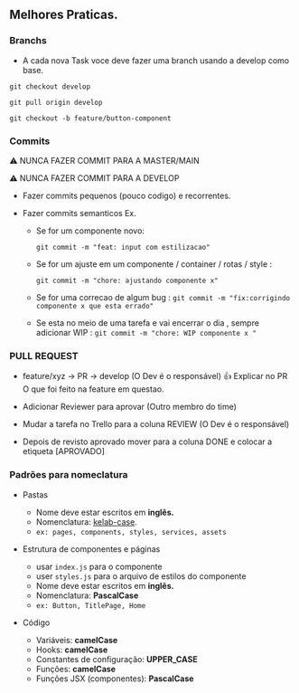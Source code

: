 ## Melhores Praticas.

### Branchs

- A cada nova Task voce deve fazer uma branch usando a develop como base.

`git checkout develop `

`git pull origin develop `

`git checkout -b feature/button-component`

### Commits

:warning: NUNCA FAZER COMMIT PARA A MASTER/MAIN

:warning: NUNCA FAZER COMMIT PARA A DEVELOP

- Fazer commits pequenos (pouco codigo) e recorrentes.

- Fazer commits semanticos Ex.

  - Se for um componente novo:

    `git commit -m "feat: input com estilizacao"`

  - Se for um ajuste em um componente / container / rotas / style :

    `git commit -m "chore: ajustando componente x"`

  - Se for uma correcao de algum bug :
    `git commit -m "fix:corrigindo componente x que esta errado" `

  - Se esta no meio de uma tarefa e vai encerrar o dia , sempre adicionar WIP :
    `git commit -m "chore: WIP componente x " `

### PULL REQUEST

- feature/xyz -> PR -> develop (O Dev é o responsável)
  :thumbsup: Explicar no PR O que foi feito na feature em questao.

- Adicionar Reviewer para aprovar (Outro membro do time)

- Mudar a tarefa no Trello para a coluna REVIEW (O Dev é o responsável)

- Depois de revisto aprovado mover para a coluna DONE e colocar a etiqueta [APROVADO]

### Padrões para nomeclatura

- Pastas

  - Nome deve estar escritos em **inglês.**
  - Nomenclatura: [kelab-case](https://medium.com/better-programming/string-case-styles-camel-pascal-snake-and-kebab-case-981407998841).
  - `ex: pages, components, styles, services, assets`

- Estrutura de componentes e páginas

  - usar `index.js` para o componente
  - user `styles.js` para o arquivo de estilos do componente
  - Nome deve estar escritos em **inglês.**
  - Nomenclatura: **PascalCase**
  - `ex: Button, TitlePage, Home`

- Código
  - Variáveis: **camelCase**
  - Hooks: **camelCase**
  - Constantes de configuração: **UPPER_CASE**
  - Funções: **camelCase**
  - Funções JSX (componentes): **PascalCase**
